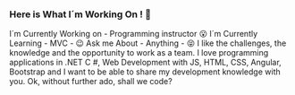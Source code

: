 
### Here is What I´m Working On ! :calendar:
I´m Currently Working on - Programming instructor :open_mouth:
I´m Currently Learning - MVC - :wink:
Ask me About - Anything - :stuck_out_tongue_closed_eyes:
I like the challenges, the knowledge and the opportunity to work as a team.
I love programming applications in .NET C #, Web Development with JS, HTML, CSS, Angular, Bootstrap and I want to be able to share my development knowledge with you.
Ok, without further ado, shall we code?

